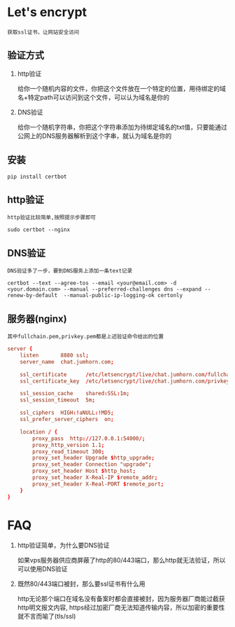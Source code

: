# Let's encrypt

	获取ssl证书，让网站安全访问

## 验证方式
1. http验证

	给你一个随机内容的文件，你把这个文件放在一个特定的位置，用待绑定的域名+特定path可以访问到这个文件，可以认为域名是你的
2. DNS验证

	给你一个随机字符串，你把这个字符串添加为待绑定域名的txt值，只要能通过公网上的DNS服务器解析到这个字串，就认为域名是你的

## 安装
```shell
pip install certbot
```

## http验证

	http验证比较简单,按照提示步骤即可
```shell
sudo certbot --nginx
```

## DNS验证

	DNS验证多了一步，要到DNS服务上添加一条text记录
```shell
certbot --text --agree-tos --email <your@email.com> -d <your.domain.com> --manual --preferred-challenges dns --expand --renew-by-default  --manual-public-ip-logging-ok certonly
```
## 服务器(nginx)

	其中fullchain.pem,privkey.pem都是上述验证命令给出的位置
```conf
server {
	listen       8880 ssl;
	server_name  chat.jumhorn.com;

	ssl_certificate      /etc/letsencrypt/live/chat.jumhorn.com/fullchain.pem;
	ssl_certificate_key  /etc/letsencrypt/live/chat.jumhorn.com/privkey.pem;

	ssl_session_cache    shared:SSL:1m;
	ssl_session_timeout  5m;

	ssl_ciphers  HIGH:!aNULL:!MD5;
	ssl_prefer_server_ciphers  on;

	location / {
		proxy_pass  http://127.0.0.1:54000/;
		proxy_http_version 1.1;
		proxy_read_timeout 300;
		proxy_set_header Upgrade $http_upgrade;
		proxy_set_header Connection "upgrade";
		proxy_set_header Host $http_host;
		proxy_set_header X-Real-IP $remote_addr;
		proxy_set_header X-Real-PORT $remote_port;
	}
}
```

# FAQ

1. http验证简单，为什么要DNS验证

	如果vps服务器供应商屏蔽了http的80/443端口，那么http就无法验证，所以可以使用DNS验证

2. 既然80/443端口被封，那么要ssl证书有什么用

	http无论那个端口在域名没有备案时都会直接被封，因为服务器厂商能过截获http明文报文内容,
	https经过加密厂商无法知道传输内容，所以加密的重要性就不言而喻了(tls/ssl)